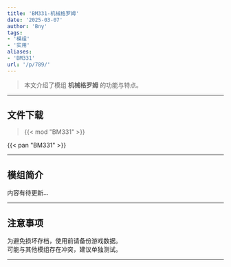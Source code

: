 ```yaml
---
title: 'BM331-机械格罗姆'
date: '2025-03-07'
author: 'Bny'
tags:
- '模组'
- '实用'
aliases:
- 'BM331'
url: '/p/789/'
---
```


> 本文介绍了模组 **机械格罗姆** 的功能与特点。

---

## 文件下载  

> {{< mod "BM331" >}}  

{{< pan "BM331" >}}  

---

## 模组简介

>  
内容有待更新...  

---

## 注意事项

>  
为避免损坏存档，使用前请备份游戏数据。  
可能与其他模组存在冲突，建议单独测试。  

---

